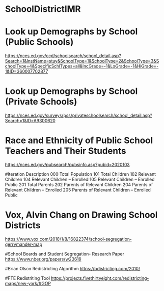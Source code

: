 # SchoolDistrictIMR

# Look up Demographs by School (Public Schools)
https://nces.ed.gov/ccd/schoolsearch/school_detail.asp?Search=1&InstName=stuy&SchoolType=1&SchoolType=2&SchoolType=3&SchoolType=4&SpecificSchlTypes=all&IncGrade=-1&LoGrade=-1&HiGrade=-1&ID=360007702877

# Look up Demographs by School (Private Schools)
https://nces.ed.gov/surveys/pss/privateschoolsearch/school_detail.asp?Search=1&ID=A9300620

# Race and Ethnicity of Public School Teachers and Their Students
https://nces.ed.gov/pubsearch/pubsinfo.asp?pubid=2020103

#Iteration Description
000 Total Population
101 Total Children
102 Relevant Children
104 Relevant Children – Enrolled
105 Relevant Children – Enrolled Public
201 Total Parents
202 Parents of Relevant Children
204 Parents of Relevant Children – Enrolled
205 Parents of Relevant Children – Enrolled Public

# Vox, Alvin Chang on Drawing School Districts
https://www.vox.com/2018/1/8/16822374/school-segregation-gerrymander-map

#School Boards and Student Segregation- Research Paper
https://www.nber.org/papers/w23619

#Brian Olson Redistricting Algorithm
https://bdistricting.com/2010/

#FTE Redistriting Tool
https://projects.fivethirtyeight.com/redistricting-maps/new-york/#GOP